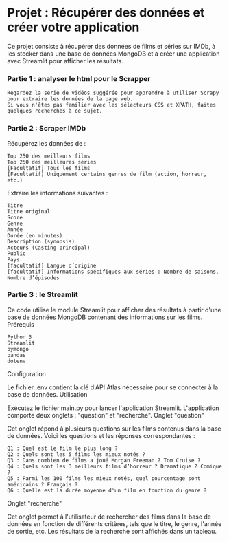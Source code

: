 # Projet : Récupérer des données et créer votre application

Ce projet consiste à récupérer des données de films et séries sur IMDb, à les stocker dans une base de données MongoDB et à créer une application avec Streamlit pour afficher les résultats.

### Partie 1 : analyser le html pour le Scrapper

    Regardez la série de vidéos suggérée pour apprendre à utiliser Scrapy pour extraire les données de la page web.
    Si vous n'êtes pas familier avec les sélecteurs CSS et XPATH, faites quelques recherches à ce sujet.

### Partie 2 : Scraper IMDb

Récupérez les données de :

    Top 250 des meilleurs films
    Top 250 des meilleures séries
    [Facultatif] Tous les films
    [Facultatif] Uniquement certains genres de film (action, horreur, etc.)

Extraire les informations suivantes :

    Titre
    Titre original
    Score
    Genre
    Année
    Durée (en minutes)
    Description (synopsis)
    Acteurs (Casting principal)
    Public
    Pays
    [facultatif] Langue d’origine
    [facultatif] Informations spécifiques aux séries : Nombre de saisons, Nombre d’épisodes

### Partie 3 : le Streamlit

Ce code utilise le module Streamlit pour afficher des résultats à partir d'une base de données MongoDB contenant des informations sur les films.
Prérequis

    Python 3
    Streamlit
    pymongo
    pandas
    dotenv

Configuration

Le fichier .env contient la clé d'API Atlas nécessaire pour se connecter à la base de données.
Utilisation

Exécutez le fichier main.py pour lancer l'application Streamlit. L'application comporte deux onglets : "question" et "recherche".
Onglet "question"

Cet onglet répond à plusieurs questions sur les films contenus dans la base de données. Voici les questions et les réponses correspondantes :

    Q1 : Quel est le film le plus long ?
    Q2 : Quels sont les 5 films les mieux notés ?
    Q3 : Dans combien de films a joué Morgan Freeman ? Tom Cruise ?
    Q4 : Quels sont les 3 meilleurs films d’horreur ? Dramatique ? Comique ?
    Q5 : Parmi les 100 films les mieux notés, quel pourcentage sont américains ? Français ?
    Q6 : Quelle est la durée moyenne d'un film en fonction du genre ?

Onglet "recherche"

Cet onglet permet à l'utilisateur de rechercher des films dans la base de données en fonction de différents critères, tels que le titre, le genre, l'année de sortie, etc. Les résultats de la recherche sont affichés dans un tableau.
